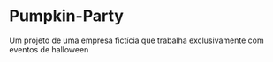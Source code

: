 # Pumpkin-Party
Um projeto de uma empresa fictícia que trabalha exclusivamente com eventos de halloween
